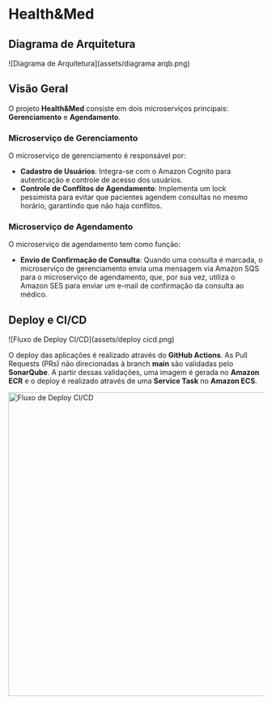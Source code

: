 # Health&Med
## Diagrama de Arquitetura
![Diagrama de Arquitetura](assets/diagrama arqb.png)

## Visão Geral

O projeto **Health&Med** consiste em dois microserviços principais: **Gerenciamento** e **Agendamento**.

### Microserviço de Gerenciamento

O microserviço de gerenciamento é responsável por:

- **Cadastro de Usuários**: Integra-se com o Amazon Cognito para autenticação e controle de acesso dos usuários.
- **Controle de Conflitos de Agendamento**: Implementa um lock pessimista para evitar que pacientes agendem consultas no mesmo horário, garantindo que não haja conflitos.

### Microserviço de Agendamento

O microserviço de agendamento tem como função:

- **Envio de Confirmação de Consulta**: Quando uma consulta é marcada, o microserviço de gerenciamento envia uma mensagem via Amazon SQS para o microserviço de agendamento, que, por sua vez, utiliza o Amazon SES para enviar um e-mail de confirmação da consulta ao médico.




## Deploy e CI/CD
![Fluxo de Deploy CI/CD](assets/deploy cicd.png)

O deploy das aplicações é realizado através do **GitHub Actions**. As Pull Requests (PRs) não direcionadas à branch **main** são validadas pelo **SonarQube**. A partir dessas validações, uma imagem é gerada no **Amazon ECR** e o deploy é realizado através de uma **Service Task** no **Amazon ECS**.

<img src="assets/deploy_cicd.png" alt="Fluxo de Deploy CI/CD" width="600"/>
